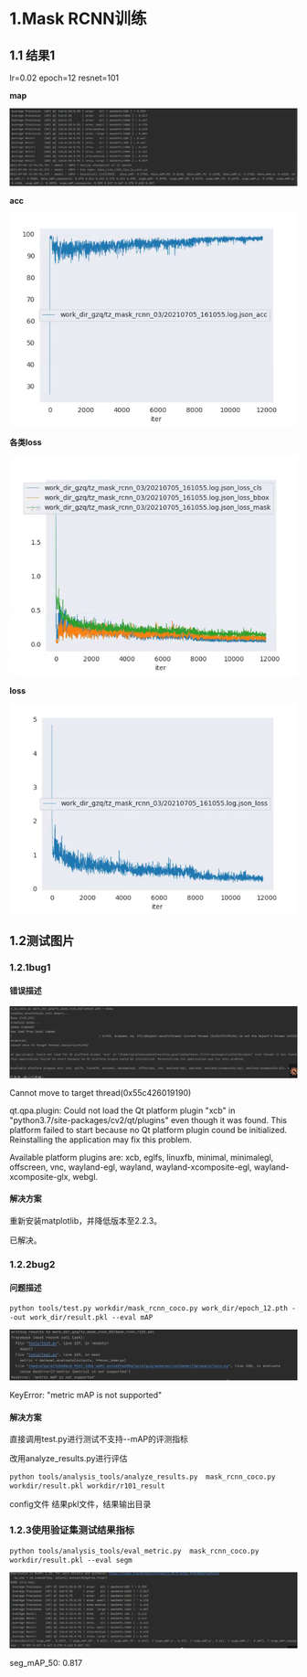 # 1.Mask RCNN训练

## 1.1 结果1

lr=0.02 epoch=12 resnet=101

**map**

![2021070602](..\images\202107\2021070602.png)

**acc**

![2021070601](..\images\202107\2021070601.png)

**各类loss**

![2021070603](..\images\202107\2021070603.png)

**loss**

![2021070604](..\images\202107\2021070604.png)

## 1.2测试图片

### 1.2.1bug1

#### 错误描述

![2021070605](..\images\202107\2021070605.png)

Cannot move to target thread(0x55c426019190)

qt.qpa.plugin: Could not load the Qt platform plugin "xcb" in "python3.7/site-packages/cv2/qt/plugins" even though it was found. This platform failed to start because no Qt platform plugin cound be initialized. Reinstalling the application may fix this problem.

Available platform plugins are: xcb, eglfs, linuxfb, minimal, minimalegl, offscreen, vnc, wayland-egl, wayland, wayland-xcomposite-egl, wayland-xcomposite-glx, webgl.

#### 解决方案

重新安装matplotlib，并降低版本至2.2.3。

已解决。

### 1.2.2bug2

#### 问题描述

```
python tools/test.py workdir/mask_rcnn_coco.py work_dir/epoch_12.pth --out work_dir/result.pkl --eval mAP
```

![2021070606](..\images\202107\2021070606.png)

KeyError: "metric mAP is not supported"

#### 解决方案

直接调用test.py进行测试不支持--mAP的评测指标

改用analyze_results.py进行评估

```shell
python tools/analysis_tools/analyze_results.py  mask_rcnn_coco.py workdir/result.pkl workdir/r101_result
```

config文件 结果pkl文件，结果输出目录

### 1.2.3使用验证集测试结果指标

```shell
python tools/analysis_tools/eval_metric.py  mask_rcnn_coco.py workdir/result.pkl --eval segm
```

![2021070607](..\images\202107\2021070607.png)

seg_mAP_50: 0.817

